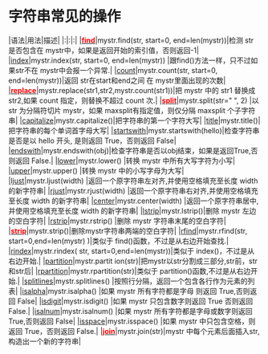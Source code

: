 # 字符串常见的操作


|语法|用法|描述|
|:|:|:|
|[<font color='red'><b>find</b></font>](str/find.md)|mystr.find(str, start=0, end=len(mystr))|检测 str 是否包含在 mystr中，如果是返回开始的索引值，否则返回-1|
|[index](str/index.md)|mystr.index(str, start=0, end=len(mystr)) |跟find()方法一样，只不过如果str不在 mystr中会报一个异常.|
|[count](str/count.md)|mystr.count(str, start=0, end=len(mystr))|返回 str在start和end之间 在 mystr里面出现的次数|
|[<font color='red'><b>replace</b></font>](str/replace.md)|mystr.replace(str1,str2,mystr.count(str1))|把 mystr 中的 str1 替换成 str2,如果 count 指定，则替换不超过 count 次.|
|[<font color='red'><b>split</b></font>](str/split.md)|mystr.split(str=" ", 2) |以 str 为分隔符切片 mystr，如果 maxsplit有指定值，则仅分隔 maxsplit 个子字符串|
|[capitalize](str/capitalize.md)|mystr.capitalize()|把字符串的第一个字符大写|
|[title](str/title.md)|mystr.title()|把字符串的每个单词首字母大写|
|[startswith](str/startswith.md)|mystr.startswith(hello)|检查字符串是否是以 hello 开头, 是则返回 True，否则返回 False|
|[endswith](str/endswith.md)|mystr.endswith(obj)|检查字符串是否以obj结束，如果是返回True,否则返回 False.|
|[lower](str/lower.md)|mystr.lower()        |转换 mystr 中所有大写字符为小写|
|[upper](str/upper.md)|mystr.upper()    |转换 mystr 中的小写字母为大写|
|[ljust](str/ljust.md)|mystr.ljust(width) |返回一个原字符串左对齐,并使用空格填充至长度 width 的新字符串|
|[rjust](str/rjust.md)|mystr.rjust(width)    |返回一个原字符串右对齐,并使用空格填充至长度 width 的新字符串|
|[center](str/center.md)|mystr.center(width)   |返回一个原字符串居中,并使用空格填充至长度 width 的新字符串|
|[lstrip](str/lstrip.md)|mystr.lstrip()|删除 mystr 左边的空白字符|
|[rstrip](str/rstrip.md)|mystr.rstrip()   |删除 mystr 字符串末尾的空白字符|
|[<font color='red'><b>strip</b></font>](str/strip.md)|mystr.strip()|删除mystr字符串两端的空白字符|
|[rfind](str/rfind.md)|mystr.rfind(str, start=0,end=len(mystr) )|类似于 find()函数，不过是从右边开始查找.|
|[rindex](str/rindex.md)|mystr.rindex( str, start=0,end=len(mystr))|类似于 index()，不过是从右边开始.|
|[partition](str/partition.md)|mystr.partit ion(str)|把mystr以str分割成三部分,str前，str和str后|
|[rpartition](str/rpartition.md)|mystr.rpartition(str)|类似于 partition()函数,不过是从右边开始.|
|[splitlines](str/splitlines.md)|mystr.splitlines()  |按照行分隔，返回一个包含各行作为元素的列表|
|[isalpha](str/isalpha.md)|mystr.isalpha()  |如果 mystr 所有字符都是字母 则返回 True,否则返回 False|
|[isdigit](str/isdigit.md)|mystr.isdigit() |如果 mystr 只包含数字则返回 True 否则返回 False.|
|[isalnum](str/isalnum.md)|mystr.isalnum()  |如果 mystr 所有字符都是字母或数字则返回 True,否则返回 False|
|[isspace](str/isspace.md)|mystr.isspace()   |如果 mystr 中只包含空格，则返回 True，否则返回 False.|
|[<font color='red'><b>join</b></font>](str/join.md)|mystr.join(str)|mystr 中每个元素后面插入str,构造出一个新的字符串|
